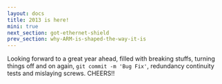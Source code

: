 ```yaml
---
layout: docs
title: 2013 is here!
mini: true
next_section: got-ethernet-shield
prev_section: why-ARM-is-shaped-the-way-it-is
---
```

Looking forward to a great year ahead, filled with breaking stuffs, turning things off and on again, <code>git commit -m 'Bug Fix'</code>, redundancy continuity tests and mislaying screws. CHEERS!! 
